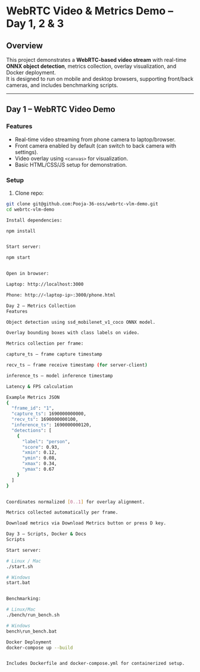 # WebRTC Video & Metrics Demo – Day 1, 2 & 3

## Overview

This project demonstrates a **WebRTC-based video stream** with real-time **ONNX object detection**, metrics collection, overlay visualization, and Docker deployment.  
It is designed to run on mobile and desktop browsers, supporting front/back cameras, and includes benchmarking scripts.

---

## Day 1 – WebRTC Video Demo

### Features

- Real-time video streaming from phone camera to laptop/browser.
- Front camera enabled by default (can switch to back camera with settings).
- Video overlay using `<canvas>` for visualization.
- Basic HTML/CSS/JS setup for demonstration.

### Setup

1. Clone repo:

```bash
git clone git@github.com:Pooja-36-oss/webrtc-vlm-demo.git
cd webrtc-vlm-demo

Install dependencies:

npm install


Start server:

npm start


Open in browser:

Laptop: http://localhost:3000

Phone: http://<laptop-ip>:3000/phone.html

Day 2 – Metrics Collection
Features

Object detection using ssd_mobilenet_v1_coco ONNX model.

Overlay bounding boxes with class labels on video.

Metrics collection per frame:

capture_ts – frame capture timestamp

recv_ts – frame receive timestamp (for server-client)

inference_ts – model inference timestamp

Latency & FPS calculation

Example Metrics JSON
{
  "frame_id": "1",
  "capture_ts": 1690000000000,
  "recv_ts": 1690000000100,
  "inference_ts": 1690000000120,
  "detections": [
    {
      "label": "person",
      "score": 0.93,
      "xmin": 0.12,
      "ymin": 0.08,
      "xmax": 0.34,
      "ymax": 0.67
    }
  ]
}


Coordinates normalized [0..1] for overlay alignment.

Metrics collected automatically per frame.

Download metrics via Download Metrics button or press D key.

Day 3 – Scripts, Docker & Docs
Scripts

Start server:

# Linux / Mac
./start.sh

# Windows
start.bat


Benchmarking:

# Linux/Mac
./bench/run_bench.sh

# Windows
bench\run_bench.bat

Docker Deployment
docker-compose up --build


Includes Dockerfile and docker-compose.yml for containerized setup.

